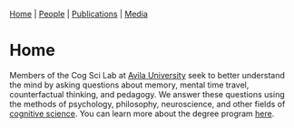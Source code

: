 [Home](https://jaredbranch.github.io/) | [People](https://jaredbranch.github.io/lab) | [Publications](https://jaredbranch.github.io/research) | [Media](https://jaredbranch.github.io/media)
# Home

Members of the Cog Sci Lab at [Avila University](https://www.avila.edu/) seek to better understand the mind by asking questions about memory, mental time travel, counterfactual thinking, and pedagogy. We answer these questions using the methods of psychology, philosophy, neuroscience, and other fields of [cognitive science](https://en.wikipedia.org/wiki/Cognitive_science). You can learn more about the degree program [here](https://www.avila.edu/program/cognitive-science/).
